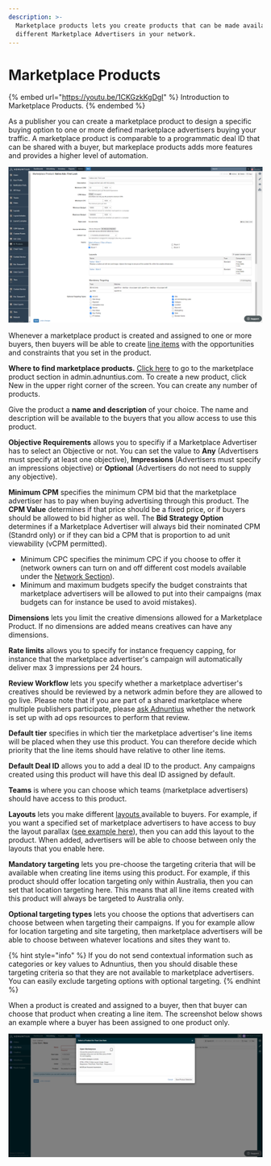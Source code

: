 ```yaml
---
description: >-
  Marketplace products lets you create products that can be made available to
  different Marketplace Advertisers in your network.
---
```


# Marketplace Products

{% embed url="https://youtu.be/1CKGzkKgDgI" %}
Introduction to Marketplace Products.
{% endembed %}

As a publisher you can create a marketplace product to design a specific buying option to one or more defined marketplace advertisers buying your traffic. A marketplace product is comparable to a programmatic deal ID that can be shared with a buyer, but markeplace products adds more features and provides a higher level of automation.

![Example marketplace product.](<../../../.gitbook/assets/202110 MP Product.png>)

Whenever a marketplace product is created and assigned to one or more buyers, then buyers will be able to create [line items](../advertising/line-items.md) with the opportunities and constraints that you set in the product.

**Where to find marketplace products.** [Click here](https://admin.adnuntius.com/admin/marketplace-products) to go to the marketplace product section in admin.adnuntius.com. To create a new product, click New in the upper right corner of the screen. You can create any number of products.

Give the product a **name and description** of your choice. The name and description will be available to the buyers that you allow access to use this product.

**Objective Requirements** allows you to specifiy if a Marketplace Advertiser has to select an Objective or not. You can set the value to **Any** (Advertisers must specify at least one objective), **Impressions** (Advertisers must specify an impressions objective) or **Optional** (Advertisers do not need to supply any objective).

**Minimum CPM** specifies the minimum CPM bid that the marketplace advertiser has to pay when buying advertising through this product. The **CPM Value** determines if that price should be a fixed price, or if buyers should be allowed to bid higher as well. The **Bid Strategy Option** determines if a Marketplace Advertiser will always bid their nominated CPM (Standrd only) or if they can bid a CPM that is proportion to ad unit viewability (vCPM permitted).

* Minimum CPC specifies the minimum CPC if you choose to offer it (network owners can turn on and off different cost models available under the [Network Section](../../../adnuntius-data/user-interface-guide/admin/network.md)).
* Minimum and maximum budgets specify the budget constraints that marketplace advertisers will be allowed to put into their campaigns (max budgets can for instance be used to avoid mistakes).

**Dimensions** lets you limit the creative dimensions allowed for a Marketplace Product. If no dimensions are added means creatives can have any dimensions.

**Rate limits** allows you to specify for instance frequency capping, for instance that the marketplace advertiser's campaign will automatically deliver max 3 impressions per 24 hours.

**Review Workflow** lets you specify whether a marketplace advertiser's creatives should be reviewed by a network admin before they are allowed to go live. Please note that if you are part of a shared marketplace where multiple publishers participate, please [ask Adnuntius](mailto:support@adnuntius.com) whether the network is set up with ad ops resources to perform that review.

**Default tier** specifies in which tier the marketplace advertiser's line items will be placed when they use this product. You can therefore decide which priority that the line items should have relative to other line items.

**Default Deal ID** allows you to add a deal ID to the product. Any campaigns created using this product will have this deal ID assigned by default.

**Teams** is where you can choose which teams (marketplace advertisers) should have access to this product.

**Layouts** lets you make different [layouts ](layouts.md)available to buyers. For example, if you want a specified set of marketplace advertisers to have access to buy the layout parallax ([see example here](https://admin.adnuntius.com/admin/layout-examples/layout-example/parallax-layout-example)), then you can add this layout to the product. When added, advertisers will be able to choose between only the layouts that you enable here.

**Mandatory targeting** lets you pre-choose the targeting criteria that will be available when creating line items using this product. For example, if this product should offer location targeting only within Australia, then you can set that location targeting here. This means that all line items created with this product will always be targeted to Australia only.

**Optional targeting types** lets you choose the options that advertisers can choose between when targeting their campaigns. If you for example allow for location targeting and site targeting, then marketplace advertisers will be able to choose between whatever locations and sites they want to.

{% hint style="info" %}
If you do not send contextual information such as categories or key values to Adnuntius, then you should disable these targeting criteria so that they are not available to marketplace advertisers. You can easily exclude targeting options with optional targeting.
{% endhint %}

When a product is created and assigned to a buyer, then that buyer can choose that product when creating a line item. The screenshot below shows an example where a buyer has been assigned to one product only.

![When products are created they can be chosen by assigned buyers.](../../../.gitbook/assets/mp-li.png)
